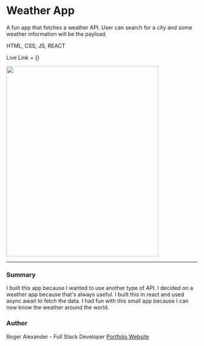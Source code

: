 # Weather App

A fun app that fetches a weather API. User can search for a city and some weather information will be the payload.

HTML, CSS, JS, REACT

Live Link = {}

<img src="client/img/img1.png" width="400" height="500" />
<hr />

<h3>Summary</h3>
I built this app because I wanted to use another type of API. I decided on a weather app because that's always useful. I built this in react and used async await to fetch the data. I had fun with this small app because I can now know the weather around the world.

<h3>Author</h3>

Roger Alexander - Full Stack Developer <a href="http://www.douschesois.com">Portfolio Website</a>

